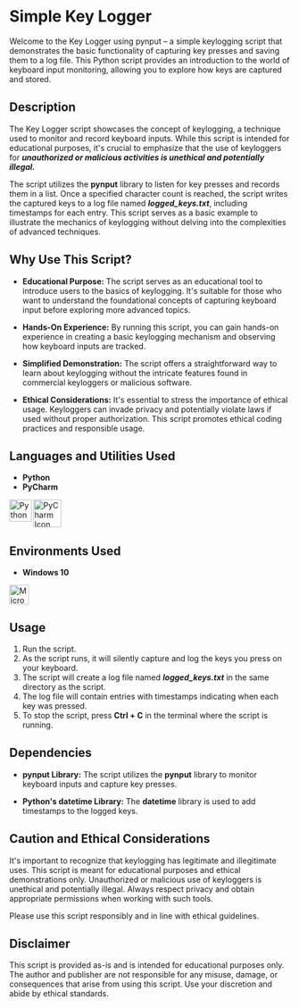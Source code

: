 # Simple Key Logger

Welcome to the Key Logger using pynput – a simple keylogging script that demonstrates the basic functionality of capturing key presses and saving them to a log file. This Python script provides an introduction to the world of keyboard input monitoring, allowing you to explore how keys are captured and stored.

## Description

The Key Logger script showcases the concept of keylogging, a technique used to monitor and record keyboard inputs. While this script is intended for educational purposes, it's crucial to emphasize that the use of keyloggers for ***unauthorized or malicious activities is unethical and potentially illegal.***

The script utilizes the **pynput** library to listen for key presses and records them in a list. Once a specified character count is reached, the script writes the captured keys to a log file named ***logged_keys.txt***, including timestamps for each entry. This script serves as a basic example to illustrate the mechanics of keylogging without delving into the complexities of advanced techniques.

## Why Use This Script?

- **Educational Purpose:** The script serves as an educational tool to introduce users to the basics of keylogging. It's suitable for those who want to understand the foundational concepts of capturing keyboard input before exploring more advanced topics.

- **Hands-On Experience:** By running this script, you can gain hands-on experience in creating a basic keylogging mechanism and observing how keyboard inputs are tracked.

- **Simplified Demonstration:** The script offers a straightforward way to learn about keylogging without the intricate features found in commercial keyloggers or malicious software.

- **Ethical Considerations:** It's essential to stress the importance of ethical usage. Keyloggers can invade privacy and potentially violate laws if used without proper authorization. This script promotes ethical coding practices and responsible usage.

## Languages and Utilities Used

- **Python**
- **PyCharm**

[<img align="center" alt="PyCharm Icon" width="50px" src="https://upload.wikimedia.org/wikipedia/commons/1/1d/PyCharm_Icon.svg" />][pycharm]
[<img align="left" alt="Python Icon" width="40px" src="https://upload.wikimedia.org/wikipedia/commons/c/c3/Python-logo-notext.svg" />][python]

[pycharm]: https://www.jetbrains.com/pycharm/
[python]: https://www.python.org/

## Environments Used

- **Windows 10**

[<img align="left" alt="Microsoft Icon" width="35px" src="https://upload.wikimedia.org/wikipedia/commons/3/34/Windows_logo_-_2012_derivative.svg" />][windows]

[windows]: https://www.microsoft.com/
<br /><br />


## Usage

1. Run the script.
2. As the script runs, it will silently capture and log the keys you press on your keyboard.
3. The script will create a log file named ***logged_keys.txt*** in the same directory as the script.
4. The log file will contain entries with timestamps indicating when each key was pressed.
5. To stop the script, press **Ctrl + C** in the terminal where the script is running.

## Dependencies

- **pynput Library:** The script utilizes the **pynput** library to monitor keyboard inputs and capture key presses.

- **Python's datetime Library:** The **datetime** library is used to add timestamps to the logged keys.

## Caution and Ethical Considerations

It's important to recognize that keylogging has legitimate and illegitimate uses. This script is meant for educational purposes and ethical demonstrations only. Unauthorized or malicious use of keyloggers is unethical and potentially illegal. Always respect privacy and obtain appropriate permissions when working with such tools.

Please use this script responsibly and in line with ethical guidelines.

## Disclaimer

This script is provided as-is and is intended for educational purposes only. The author and publisher are not responsible for any misuse, damage, or consequences that arise from using this script. Use your discretion and abide by ethical standards.
